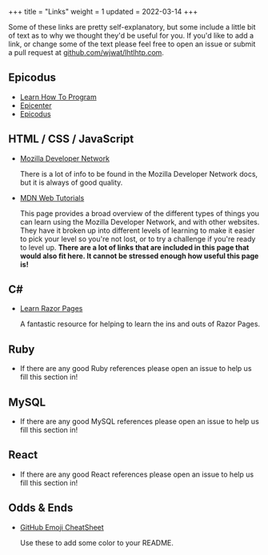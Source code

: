 +++
title = "Links"
weight = 1
updated = 2022-03-14
+++

Some of these links are pretty self-explanatory, but some include a little bit
of text as to why we thought they'd be useful for you. If you'd like to add a
link, or change some of the text please feel free to open an issue or submit
a pull request at [github.com/wjwat/lhtlhtp.com](https://github.com/wjwat/lhtlhtp.com).

## Epicodus

- [Learn How To Program](https://www.learnhowtoprogram.com/)
- [Epicenter](https://epicenter.epicodus.com/)
- [Epicodus](https://www.epicodus.com/)

## HTML / CSS / JavaScript

- [Mozilla Developer Network](https://developer.mozilla.org/en-US/)

  There is a lot of info to be found in the Mozilla Developer Network docs, but
  it is always of good quality.

- [MDN Web Tutorials](https://developer.mozilla.org/en-US/docs/Web/Tutorials)

  This page provides a broad overview of the different types of things you can
  learn using the Mozilla Developer Network, and with other websites. They have it broken up into
  different levels of learning to make it easier to pick your level so you're
  not lost, or to try a challenge if you're ready to level up. **There are a lot
  of links that are included in this page that would also fit here. It cannot be
  stressed enough how useful this page is!**

## C#

- [Learn Razor Pages](https://www.learnrazorpages.com/)

  A fantastic resource for helping to learn the ins and outs of Razor Pages.

## Ruby

- If there are any good Ruby references please open an issue to help us fill
  this section in!

## MySQL

- If there are any good MySQL references please open an issue to help us fill
  this section in!

## React

- If there are any good React references please open an issue to help us fill
  this section in!

## Odds & Ends

- [GitHub Emoji CheatSheet](https://github.com/ikatyang/emoji-cheat-sheet)

  Use these to add some color to your README.
